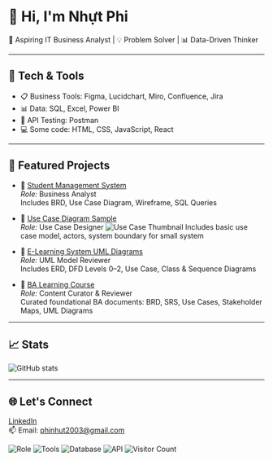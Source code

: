 # 👋 Hi, I'm Nhựt Phi
🎯 Aspiring IT Business Analyst | 💡 Problem Solver | 📊 Data-Driven Thinker

---

## 🔧 Tech & Tools
- 📋 Business Tools: Figma, Lucidchart, Miro, Confluence, Jira
- 📊 Data: SQL, Excel, Power BI
- 🧪 API Testing: Postman
- 💻 Some code: HTML, CSS, JavaScript, React

---

## 📂 Featured Projects

- 🔹 [Student Management System](https://github.com/nhutphi203/nienluan)  
  *Role:* Business Analyst  
  Includes BRD, Use Case Diagram, Wireframe, SQL Queries

- 🔹 [Use Case Diagram Sample](https://github.com/nhutphi203/UseCase-Diagram-Sample)  
  *Role:* Use Case Designer
  ![Use Case Thumbnail](https://raw.githubusercontent.com/nhutphi203/UseCaseDiagram/master/UseCase_Diagram.png)
  Includes basic use case model, actors, system boundary for small system

- 🔹 [E-Learning System UML Diagrams](https://github.com/nhutphi203/E-Learning-Web)  
  *Role:* UML Model Reviewer  
  Includes ERD, DFD Levels 0–2, Use Case, Class & Sequence Diagrams

- 🔹 [BA Learning Course](https://github.com/nhutphi203/BA-Learning-Course)  
  *Role:* Content Curator & Reviewer  
  Curated foundational BA documents: BRD, SRS, Use Cases, Stakeholder Maps, UML Diagrams
---

## 📈 Stats
![GitHub stats](https://github-readme-stats.vercel.app/api?username=nhutphi203&show_icons=true&theme=tokyonight)

---

## 🌐 Let's Connect  
[LinkedIn](https://www.linkedin.com/in/nh%E1%BB%B1t-phi-aa7645215/)  
📫 Email: phinhut2003@gmail.com  

![Role](https://img.shields.io/badge/Role-Business%20Analyst-purple)
![Tools](https://img.shields.io/badge/Tools-Jira%20|%20Figma%20|%20Confluence-blue)
![Database](https://img.shields.io/badge/Database-SQL%20|%20MySQL-informational)
![API](https://img.shields.io/badge/API-Postman-orange)
![Visitor Count](https://profile-counter.glitch.me/nhutphi203/count.svg)

